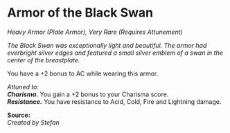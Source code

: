 # Armor of the Black Swan
*Heavy Armor (Plate Armor), Very Rare (Requires Attunement)*

*The Black Swan was exceptionally light and beautiful. The armor had everbright silver edges and featured a small silver emblem of a swan in the center of the breastplate.*

You have a +2 bonus to AC while wearing this armor.

*Attuned to:*  
***Charisma.*** You gain a +2 bonus to your Charisma score.  
***Resistance.*** You have resistance to Acid, Cold, Fire and Lightning damage.



**Source:**  
*Created by Stefan*